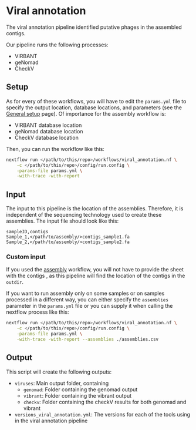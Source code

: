 # Viral annotation

The viral annotation pipeline identified putative phages in
the assembled contigs.

Our pipeline runs the following processes:

- VIRBANT
- geNomad
- CheckV

## Setup

As for every of these workflows, you will have to edit the `params.yml` file
to specify the output location, database locations, and parameters (see the
[General setup](./setup.md) page). Of importance for the 
assembly workflow is:

- VIRBANT database location
- geNomad database location
- CheckV database location


Then, you can run the workflow like this:
```bash
nextflow run </path/to/this/repo>/workflows/viral_annotation.nf \
	-c </path/to/this/repo>/config/run.config \
	-params-file params.yml \
	-with-trace -with-report
```

## Input

The input to this pipeline is the location of the assemblies. Therefore,
it is independent of the sequencing technology used to create these
assemblies.
The input file should look like this:
```
sampleID,contigs
Sample_1,</path/to/assembly/>contigs_sample1.fa
Sample_2,</path/to/assembly/>contigs_sample2.fa
```

### Custom input

If you used the [assembly]('./assembly.md') workflow, you will not 
have to provide the sheet with the contigs , as this
pipeline will find the location of the contigs in the `outdir`. 

If you want to run assembly only on some samples or on samples 
processed in a different way, you can either specify the `assemblies` 
parameter in the `params.yml` file or you can supply it when calling the 
nextflow process like this:  
```bash
nextflow run </path/to/this/repo>/workflows/viral_annotation.nf \
	-c </path/to/this/repo>/config/run.config \
	-params-file params.yml \
	-with-trace -with-report --assemblies ./assemblies.csv
```

## Output

This script will create the following outputs:

- `viruses`: Main output folder, containing
	- `genomad`: Folder containing the genomad output
	- `vibrant`: Folder containing the vibrant output
	- `checkv`: Folder containing the checkV results for both genomad and vibrant
- `versions_viral_annotation.yml`: The versions for each of the tools using in the
viral annotation pipeline